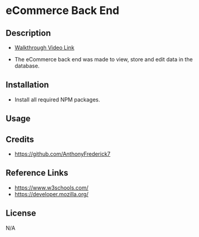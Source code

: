 # eCommerce Back End

## Description

  - [Walkthrough Video Link](https://drive.google.com/file/d/1x6aBrcxbFY1e_ulHFiFCWZQN3o2KwwGX/view)

  - The eCommerce back end was made to view, store and edit data in the database.

## Installation

  - Install all required NPM packages.

## Usage

## Credits

  - https://github.com/AnthonyFrederick7

## Reference Links

  - https://www.w3schools.com/
  - https://developer.mozilla.org/

## License

N/A
